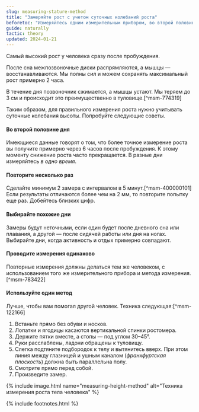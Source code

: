 ```yaml
---
slug: measuring-stature-method
title: "Замеряйте рост с учетом суточных колебаний роста"
beforetoc: "Измеряйтесь одним измерительным прибором, во второй половине дня, в одно время и по несколько раз подряд."
guide: naturally
tactic: theory
updated: 2024-01-21
---
```

Самый высокий рост у человека сразу после пробуждения.

После сна межпозвоночные диски распрямляются, а мышцы — восстанавливаются. Мы полны сил и можем сохранять максимальный рост примерно 2 часа.

В течение дня позвоночник сжимается, а мышцы устают. Мы теряем до 3 см и происходит это преимущественно в туловище.[^msm-774319]

Таким образом, для правильного измерения роста нужно учитывать суточные колебания высоты. Попробуйте следующие советы.

#### Во второй половине дня

Имеющиеся данные говорят о том, что более точное измерение роста вы получите примерно через 6 часов после пробуждения. К этому моменту снижение роста часто прекращается. В разные дни измеряйтесь *в одно время*.

#### Повторите несколько раз

Сделайте минимум 2 замера с интервалом в 5 минут.[^msm-400000101] Если результаты отличаются более чем на 2 мм, то повторите попытку еще раз. Добейтесь близких цифр.

#### Выбирайте похожие дни

Замеры будут неточными, если один будет после дневного сна или плавания, а другой — после сидячей работы или дня на ногах. Выбирайте дни, когда активность и отдых примерно совпадают.

#### Проводите измерения одинаково

Повторные измерения должны делаться тем же человеком, с использованием того же измерительного прибора и метода измерения.[^msm-783422]

#### Используйте один метод

Лучше, чтобы вам помогал другой человек. Техника следующая:[^msm-122166]

1. Встаньте прямо без обуви и носков.
2. Лопатки и ягодицы касаются вертикальной спинки ростомера.
3. Держите пятки вместе, а стопы — под углом 30–45°.
4. Руки расслаблены, ладони обращены к туловищу.
5. Слегка подтяните подбородок к телу и вытянитесь вверх. При этом линия между глазницей и ушным каналом (*франкфуртская плоскость*) должна быть параллельна полу.
6. Смотрите прямо перед собой.
7. Произведите замер.

{% include image.html name="measuring-height-method" alt="Техника измерения роста тела человека" %}

{% include footnotes.html %}
